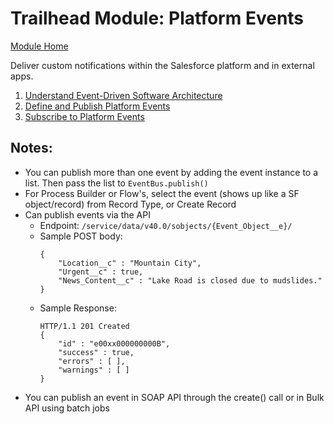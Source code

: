 # Trailhead Module: Platform Events
[Module Home](https://trailhead.salesforce.com/en/content/learn/modules/platform_events_basics?trail_id=force_com_dev_intermediate)

Deliver custom notifications within the Salesforce platform and in external apps.

1. [Understand Event-Driven Software Architecture](https://trailhead.salesforce.com/en/content/learn/modules/platform_events_basics/platform_events_architecture?trail_id=force_com_dev_intermediate)
1. [Define and Publish Platform Events](https://trailhead.salesforce.com/en/content/learn/modules/platform_events_basics/platform_events_define_publish?trail_id=force_com_dev_intermediate)
1. [Subscribe to Platform Events](https://trailhead.salesforce.com/en/content/learn/modules/platform_events_basics/platform_events_subscribe?trail_id=force_com_dev_intermediate)

## Notes:
- You can publish more than one event by adding the event instance to a list. Then pass the list to `EventBus.publish()`
- For Process Builder or Flow's, select the event (shows up like a SF object/record) from Record Type, or Create Record
- Can publish events via the API
  - Endpoint: `/service/data/v40.0/sobjects/{Event_Object__e}/`
  - Sample POST body:
    ```
    {
        "Location__c" : "Mountain City",
        "Urgent__c" : true,
        "News_Content__c" : "Lake Road is closed due to mudslides."
    }
    ```
  - Sample Response:
    ```
    HTTP/1.1 201 Created
    {
        "id" : "e00xx000000000B",
        "success" : true,
        "errors" : [ ],
        "warnings" : [ ]
    }
    ```
- You can publish an event in SOAP API through the create() call or in Bulk API using batch jobs